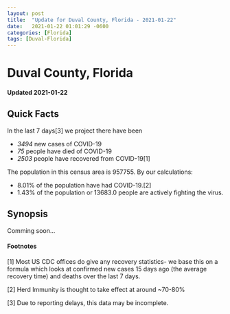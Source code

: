 ```yaml
---
layout: post
title:  "Update for Duval County, Florida - 2021-01-22"
date:   2021-01-22 01:01:29 -0600
categories: [Florida]
tags: [Duval-Florida]
---
```


# Duval County, Florida
#### Updated 2021-01-22

## Quick Facts

In the last 7 days[3] we project there have been
- *3494* new cases of COVID-19
- *75* people have died of COVID-19
- *2503* people have recovered from COVID-19[1]

The population in this census area is 957755. By our calculations:
- 8.01% of the population have had COVID-19.[2]
- 1.43% of the population or 13683.0 people are actively fighting the virus.

## Synopsis

Comming soon...


#### Footnotes

[1] Most US CDC offices do give any recovery statistics- we base this on a formula which looks at confirmed new cases
15 days ago (the average recovery time) and deaths over the last 7 days.

[2] Herd Immunity is thought to take effect at around ~70-80%

[3] Due to reporting delays, this data may be incomplete.
 
    